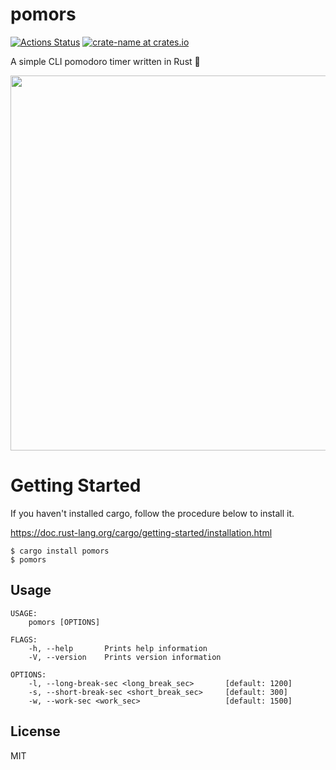# pomors
[![Actions Status](https://github.com/yuizho/pomors/workflows/build/badge.svg)](https://github.com/yuizho/pomors/actions)
[![crate-name at crates.io](https://img.shields.io/crates/v/pomors.svg)](https://crates.io/crates/pomors)

A simple CLI pomodoro timer written in Rust 🍅

<img src="pomors.gif" width="600">

# Getting Started
If you haven't installed cargo, follow the procedure below to install it.

https://doc.rust-lang.org/cargo/getting-started/installation.html

```
$ cargo install pomors
$ pomors
```

## Usage
```
USAGE:
    pomors [OPTIONS]

FLAGS:
    -h, --help       Prints help information
    -V, --version    Prints version information

OPTIONS:
    -l, --long-break-sec <long_break_sec>       [default: 1200]
    -s, --short-break-sec <short_break_sec>     [default: 300]
    -w, --work-sec <work_sec>                   [default: 1500]
```

## License
MIT
